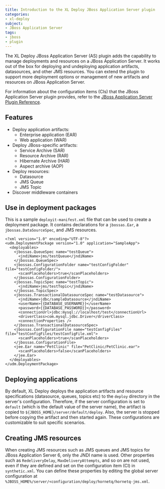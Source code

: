 ```yaml
---
title: Introduction to the XL Deploy JBoss Application Server plugin
categories:
- xl-deploy
subject:
- JBoss Application Server
tags:
- jboss
- plugin
---
```


The XL Deploy JBoss Application Server (AS) plugin adds the capability to manage deployments and resources on a JBoss Application Server. It works out of the box for deploying and undeploying application artifacts, datasources, and other JMS resources. You can extend the plugin to support more deployment options or management of new artifacts and resources on JBoss Application Server.

For information about the configuration items (CIs) that the JBoss Application Server plugin provides, refer to the [JBoss Application Server Plugin Reference](/xl-deploy/latest/jbossPluginManual.html).

## Features

* Deploy application artifacts:
	* Enterprise application (EAR)
	* Web application (WAR)
* Deploy JBoss-specific artifacts:
	* Service Archive (SAR)
	* Resource Archive (RAR)
	* Hibernate Archive (HAR)
	* Aspect archive (AOP)
* Deploy resources:
	* Datasource
	* JMS Queue
	* JMS Topic
* Discover middleware containers

## Use in deployment packages

This is a sample `deployit-manifest.xml` file that can be used to create a deployment package. It contains declarations for a `jbossas.Ear`, a `jbossas.DataSourceSpec`, and JMS resources.

	<?xml version="1.0" encoding="UTF-8"?>
	<udm.DeploymentPackage version="1.0" application="SampleApp">
	  <deployables>
	    <jbossas.QueueSpec name="testQueue">
	      <jndiName>jms/testQueue</jndiName>
	    </jbossas.QueueSpec>
	    <jbossas.ConfigurationFolder name="testConfigFolder" file="testConfigFolder/">
	      <scanPlaceholders>true</scanPlaceholders>
	    </jbossas.ConfigurationFolder>
	    <jbossas.TopicSpec name="testTopic">
	      <jndiName>jms/testTopic</jndiName>
	    </jbossas.TopicSpec>
	    <jbossas.TransactionalDatasourceSpec name="testDatasource">
	      <jndiName>jdbc/sampleDatasource</jndiName>
	      <userName>{{DATABASE_USERNAME}}</userName>
	      <password>{{DATABASE_PASSWORD}}</password>
	      <connectionUrl>jdbc:mysql://localhost/test</connectionUrl>
	      <driverClass>com.mysql.jdbc.Driver</driverClass>
	      <connectionProperties />
	    </jbossas.TransactionalDatasourceSpec>
	    <jbossas.ConfigurationFile name="testConfigFiles" file="testConfigFiles/testConfigFile.xml">
	      <scanPlaceholders>true</scanPlaceholders>
	    </jbossas.ConfigurationFile>
	    <jee.Ear name="PetClinic" file="PetClinic/PetClinic.ear">
	      <scanPlaceholders>false</scanPlaceholders>
	    </jee.Ear>
	  </deployables>
	</udm.DeploymentPackage>

## Deploying applications

By default, XL Deploy deploys the application artifacts and resource specifications (datasource, queues, topics etc) to the `deploy` directory in the server's configuration. Therefore, if the server configuration is set to `default` (which is the default value of the server name), the artifact is copied to `${JBOSS_HOME}/server/default/deploy`. Also, the server is stopped before copying the artifact and then started again. These configurations are customizable to suit specific scenarios.

## Creating JMS resources

When creating JMS resources such as JMS queues and JMS topics for JBoss Application Server 6, only the JNDI name is used. Other properties such as `RedeliveryDelay`, `MaxDeliveryAttempts`, and so on are not used, even if they are defined and set on the configuration item (CI) in `synthetic.xml`. You can define these properties by editing the global server configuration at `%JBOSS_HOME%/server/<configuration/deploy/hornetq/hornetq-jms.xml`.
